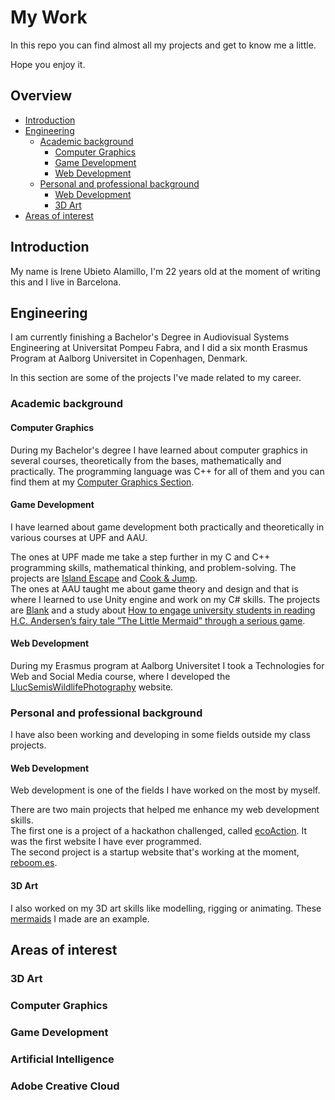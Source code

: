 # My Work

In this repo you can find almost all my projects and get to know me a little.

Hope you enjoy it.

## Overview

* [Introduction](#intro)
* [Engineering](#eng)
  * [Academic background](#aca)
    * [Computer Graphics](#cg)
    * [Game Development](#gd)
    * [Web Development](#wd)
  * [Personal and professional background](#pro)
    * [Web Development](#wd2)
    * [3D Art](#art)
* [Areas of interest](#aoi)

   
<a name="intro"></a>
## Introduction

My name is Irene Ubieto Alamillo, I'm 22 years old at the moment of writing this and I live in Barcelona.

<a name="eng"></a>
## Engineering

I am currently finishing a Bachelor's Degree in Audiovisual Systems Engineering at Universitat Pompeu Fabra, and I did a six month Erasmus Program at Aalborg Universitet in Copenhagen, Denmark.

In this section are some of the projects I've made related to my career.

<a name="aca"></a>
### Academic background

<a name="cg"></a>
#### Computer Graphics

During my Bachelor's degree I have learned about computer graphics in several courses, theoretically from the bases, mathematically and practically. The programming language was C++ for all of them and you can find them at my [Computer Graphics Section](https://github.com/ireneubieto/MyWork/blob/main/ComputerGraphics).

<a name="gd"></a>
#### Game Development

I have learned about game development both practically and theoretically in various courses at UPF and AAU.

The ones at UPF made me take a step further in my C and C++ programming skills, mathematical thinking, and problem-solving. The projects are [Island Escape](https://github.com/ireneubieto/MyWork/blob/main/Videogames/IslandEscape) and [Cook & Jump](https://github.com/ireneubieto/MyWork/blob/main/Videogames/CookAndJump).<br />
The ones at AAU taught me about game theory and design and that is where I learned to use Unity engine and work on my C# skills. The projects are [Blank](https://github.com/ireneubieto/MyWork/blob/main/Videogames/Blank) and a study about [How to engage university students in reading H.C. Andersen’s fairy tale ”The Little Mermaid” through a serious game](https://github.com/ireneubieto/MyWork/blob/main/Videogames/TheLittleMermaid).

<a name="wd"></a>
#### Web Development

During my Erasmus program at Aalborg Universitet I took a Technologies for Web and Social Media course, where I developed the [LlucSemisWildlifePhotography](https://github.com/ireneubieto/MyWork/blob/main/WebDevelopment/LlucSemisPhotography) website.

<a name="pro"></a>
### Personal and professional background

I have also been working and developing in some fields outside my class projects. 

<a name="wd2"></a>
#### Web Development

Web development is one of the fields I have worked on the most by myself.

There are two main projects that helped me enhance my web development skills. <br />
The first one is a project of a hackathon challenged, called [ecoAction](https://github.com/ireneubieto/MyWork/blob/main/WebDevelopment/ecoAction). It was the first website I have ever programmed. <br />
The second project is a startup website that's working at the moment, [reboom.es](https://github.com/ireneubieto/MyWork/blob/main/WebDevelopment/Reboom.es).

<a name="art"></a>
#### 3D Art

I also worked on my 3D art skills like modelling, rigging or animating. These [mermaids](https://github.com/ireneubieto/MyWork/blob/main/3DART/Mermaids) I made are an example.

<a name="aoi"></a>
## Areas of interest


### 3D Art
### Computer Graphics
### Game Development
### Artificial Intelligence
### Adobe Creative Cloud




